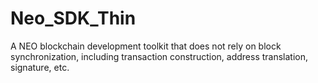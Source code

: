 # Neo_SDK_Thin
A NEO blockchain development toolkit that does not rely on block synchronization, including transaction construction, address translation, signature, etc.
